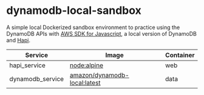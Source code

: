 # dynamodb-local-sandbox

A simple local Dockerized sandbox environment to practice using the DynamoDB APIs with [AWS SDK for Javascript](https://docs.aws.amazon.com/sdk-for-javascript/index.html), a local version of DynamoDB and [Hapi](https://hapi.dev/).

| Service          | Image                                                                          | Container |
| -                | -                                                                              | -         |
| hapi_service     | [node:alpine](https://hub.docker.com/_/node)                                   | web       |
| dynamodb_service | [amazon/dynamodb-local:latest](https://hub.docker.com/r/amazon/dynamodb-local) | data      |
